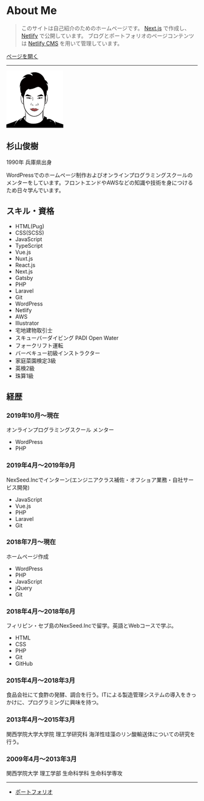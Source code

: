 # About Me

> このサイトは自己紹介のためのホームページです。
> [Next.js](https://nextjs.org) で作成し、[Netlify](https://www.netlify.com) で公開しています。
> ブログとポートフォリオのページコンテンツは [Netlify CMS](https://www.netlifycms.org) を用いて管理しています。

[ページを開く](https://aboutme-toshikisugiyama.netlify.app)

---

<img src="https://raw.githubusercontent.com/toshikisugiyama/aboutme/master/src/public/images/profile.svg" alt="profile画像" width="150" height="150" >

## 杉山俊樹
1990年 兵庫県出身

WordPressでのホームページ制作およびオンラインプログラミングスクールのメンターをしています。フロントエンドやAWSなどの知識や技術を身につけるため日々学んでいます。

## スキル・資格

- HTML(Pug)
- CSS(SCSS)
- JavaScript
- TypeScript
- Vue.js
- Nuxt.js
- React.js
- Next.js
- Gatsby
- PHP
- Laravel
- Git
- WordPress
- Netlify
- AWS
- Illustrator
- 宅地建物取引士
- スキューバーダイビング PADI Open Water
- フォークリフト運転
- バーベキュー初級インストラクター
- 家庭菜園検定3級
- 英検2級
- 珠算1級

## 経歴

### 2019年10月〜現在
オンラインプログラミングスクール メンター
- WordPress
- PHP
### 2019年4月〜2019年9月
NexSeed.Incでインターン(エンジニアクラス補佐・オフショア業務・自社サービス開発)
- JavaScript
- Vue.js
- PHP
- Laravel
- Git
### 2018年7月〜現在
ホームページ作成
- WordPress
- PHP
- JavaScript
- jQuery
- Git
### 2018年4月〜2018年6月
フィリピン・セブ島のNexSeed.Incで留学。英語とWebコースで学ぶ。
- HTML
- CSS
- PHP
- Git
- GitHub
### 2015年4月〜2018年3月
食品会社にて食酢の発酵、調合を行う。ITによる製造管理システムの導入をきっかけに、プログラミングに興味を持つ。
### 2013年4月〜2015年3月
関西学院大学大学院 理工学研究科 海洋性珪藻のリン酸輸送体についての研究を行う。
### 2009年4月〜2013年3月
関西学院大学 理工学部 生命科学科 生命科学専攻

---

- [ポートフォリオ](https://aboutme-toshikisugiyama.netlify.app/portfolio)